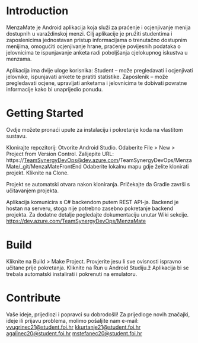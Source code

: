 # Introduction
MenzaMate je Android aplikacija koja služi za praćenje i ocjenjivanje menija dostupnih u varaždinskoj menzi.
Cilj aplikacije je pružiti studentima i zaposlenicima jednostavan pristup informacijama o trenutačno dostupnim menijima,
omogućiti ocjenjivanje hrane, praćenje povijesnih podataka o jelovnicima te ispunjavanje anketa radi poboljšanja cjelokupnog
iskustva u menzama.

Aplikacija ima dvije uloge korisnika:
Student – može pregledavati i ocjenjivati jelovnike, ispunjavati ankete te pratiti statistike.
Zaposlenik – može pregledavati ocjene, upravljati anketama i jelovnicima te dobivati povratne informacije kako bi unaprijedio
ponudu.

# Getting Started
Ovdje možete pronaći upute za instalaciju i pokretanje koda na vlastitom sustavu.

Klonirajte repozitorij:
Otvorite Android Studio.
Odaberite File > New > Project from Version Control.
Zalijepite URL: https://TeamSynergyDevOps@dev.azure.com/TeamSynergyDevOps/MenzaMate/_git/MenzaMateFrontEnd
Odaberite lokalnu mapu gdje želite klonirati projekt.
Kliknite na Clone.

Projekt se automatski otvara nakon kloniranja.
Pričekajte da Gradle završi s učitavanjem projekta.

Aplikacija komunicira s C# backendom putem REST API-ja.
Backend je hostan na serveru, stoga nije potrebno zasebno pokretanje backend projekta.
Za dodatne detalje pogledajte dokumentaciju unutar Wiki sekcije.
https://dev.azure.com/TeamSynergyDevOps/MenzaMate

# Build
Kliknite na Build > Make Project.
Provjerite jesu li sve ovisnosti ispravno učitane prije pokretanja.
Kliknite na Run u Android Studiju.ž
Aplikacija bi se trebala automatski instalirati i pokrenuti na emulatoru.

# Contribute
Vaše ideje, prijedlozi i popravci su dobrodošli!
Za prijedloge novih značajki, ideje ili prijavu problema, molimo pošaljite nam e-mail:
vvugrinec21@student.foi.hr
kkurtanje21@student.foi.hr
agalinec20@student.foi.hr
mstefanec20@student.foi.hr